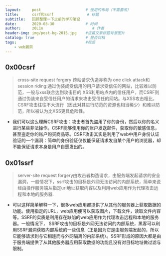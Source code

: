 ```yaml
---
layout:     post                    # 使用的布局（不需要改）
title:      csrf和ssrf               # 标题 
subtitle:   回顾整理一下之前的学习笔记
date:       2020-03-30              # 时间
author:     z0L1n                      # 作者
header-img: img/post-bg-2015.jpg    #这篇文章标题背景图片
catalog: true                       # 是否归档
tags:                               #标签
    - web漏洞
---
```


## 0x00csrf
> cross-site request forgery   跨站请求伪造亦称为 one click attack和session riding:通过伪装成受信用的用户请求受信任的网站，比较难以防范，一般与xss联合达到攻击目的
XSS利用站点内的信任用户，而CSRF则通过伪装来自受信任用户的请求来攻击受信任的网站。与XSS攻击相比，CSRF攻击往往不大流行（因此对其进行防范的资源也相当稀少）和难以防范，所以被认为比XSS更具危险性。

- 我们可以这么理解CSRF攻击：攻击者首先盗用了你的身份，然后以你的名义进行某些非法操作。CSRF能够使用你的账户发送邮件，获取你的敏感信息，甚至盗走你的账户购买商品等。CSRF攻击其实是利用了web中用户身份认证验证的一个漏洞：简单的身份验证仅仅能保证请求发自某个用户的浏览器，却不能保证请求本身是用户自愿发出的。



## 0x01ssrf
>server-site request forgery由攻击者构造请求，由服务端发起请求的安全漏洞，一般情况下，ssrf攻击的目标是外网无法访问的内部系统，简单来说经由操作服务端从指定url地址获取内容以及利用web应用作为代理攻击远程和本地的服务器.

- 可以这样简单解释一下，很多web应用都提供了从其他的服务器上获取数据的功能。使用指定的URL，web应用便可以获取图片，下载文件，读取文件内容等。SSRF的实质是利用存在缺陷的web应用作为代理攻击远程和本地的服务器。一般情况下， SSRF攻击的目标是外网无法访问的内部系统，黑客可以利用SSRF漏洞获取内部系统的一些信息（正是因为它是由服务端发起的，所以它能够请求到与它相连而与外网隔离的内部系统）。SSRF形成的原因大都是由于服务端提供了从其他服务器应用获取数据的功能且没有对目标地址做过滤与限制。
